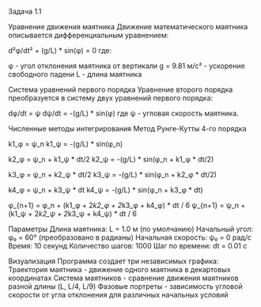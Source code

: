 Задача 1.1 

Уравнение движения маятника
Движение математического маятника описывается дифференциальным уравнением:

d²φ/dt² + (g/L) * sin(φ) = 0
где:

φ - угол отклонения маятника от вертикали
g = 9.81 м/с² - ускорение свободного падени
L - длина маятника

Система уравнений первого порядка
Уравнение второго порядка преобразуется в систему двух уравнений первого порядка:

dφ/dt = ψ
dψ/dt = -(g/L) * sin(φ)
где ψ - угловая скорость маятника.

Численные методы интегрирования
Метод Рунге-Кутты 4-го порядка

k1_φ = ψ_n
k1_ψ = -(g/L) * sin(φ_n)

k2_φ = ψ_n + k1_ψ * dt/2
k2_ψ = -(g/L) * sin(φ_n + k1_φ * dt/2)

k3_φ = ψ_n + k2_ψ * dt/2
k3_ψ = -(g/L) * sin(φ_n + k2_φ * dt/2)

k4_φ = ψ_n + k3_ψ * dt
k4_ψ = -(g/L) * sin(φ_n + k3_φ * dt)

φ_{n+1} = φ_n + (k1_φ + 2*k2_φ + 2*k3_φ + k4_φ) * dt / 6
ψ_{n+1} = ψ_n + (k1_ψ + 2*k2_ψ + 2*k3_ψ + k4_ψ) * dt / 6

Параметры
Длина маятника: L = 1.0 м (по умолчанию)
Начальный угол: φ₀ = 60° (преобразовано в радианы)
Начальная скорость: ψ₀ = 0 рад/с
Время: 10 секунд
Количество шагов: 1000
Шаг по времени: dt = 0.01 с

Визуализация
Программа создает три независимых графика:
Траектория маятника - движение одного маятника в декартовых координатах
Система маятников - сравнение движения маятников разной длины (L, L/4, L/9)
Фазовые портреты - зависимость угловой скорости от угла отклонения для различных начальных условий
